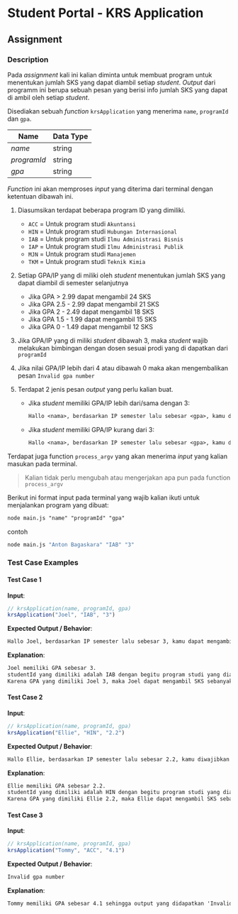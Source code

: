 # Student Portal - KRS Application

## Assignment

### Description

Pada _assignment_ kali ini kalian diminta untuk membuat program untuk menentukan jumlah SKS yang dapat diambil setiap _student_. _Output_ dari programm ini berupa sebuah pesan yang berisi info jumlah SKS yang dapat di ambil oleh setiap _student_.

Disediakan sebuah _function_ `krsApplication` yang menerima `name`, `programId` dan `gpa`.

| Name        | Data Type |
| ----------- | --------- |
| _name_      | string    |
| _programId_ | string    |
| _gpa_       | string    |

_Function_ ini akan memproses _input_ yang diterima dari terminal dengan ketentuan dibawah ini.

1. Diasumsikan terdapat beberapa program ID yang dimiliki.

    - `ACC` = Untuk program studi `Akuntansi`
    - `HIN` = Untuk program studi `Hubungan Internasional`
    - `IAB` = Untuk program studi `Ilmu Administrasi Bisnis`
    - `IAP` = Untuk program studi `Ilmu Administrasi Publik`
    - `MJN` = Untuk program studi `Manajemen`
    - `TKM` = Untuk program studi `Teknik Kimia`

2. Setiap GPA/IP yang di miliki oleh _student_ menentukan jumlah SKS yang dapat diambil di semester selanjutnya

    - Jika GPA > 2.99 dapat mengambil 24 SKS
    - Jika GPA 2.5 - 2.99 dapat mengambil 21 SKS
    - Jika GPA 2 - 2.49 dapat mengambil 18 SKS
    - Jika GPA 1.5 - 1.99 dapat mengambil 15 SKS
    - Jika GPA 0 - 1.49 dapat mengambil 12 SKS

3. Jika GPA/IP yang di miliki _student_ dibawah 3, maka _student_ wajib melakukan bimbingan dengan dosen sesuai prodi yang di dapatkan dari `programId`

4. Jika nilai GPA/IP lebih dari 4 atau dibawah 0 maka akan mengembalikan pesan `Invalid gpa number`

5. Terdapat 2 jenis pesan _output_ yang perlu kalian buat.

    - Jika _student_ memiliki GPA/IP lebih dari/sama dengan 3:
      ```txt
      Hallo <nama>, berdasarkan IP semester lalu sebesar <gpa>, kamu dapat mengambil SKS sebanyak <total sks> SKS untuk semester depan.
      ```
    - Jika _student_ memiliki GPA/IP kurang dari 3:
      ```txt
      Hallo <nama>, berdasarkan IP semester lalu sebesar <gpa>, kamu diwajibkan melakukan bimbingan dengan dosen pembimbing pada prodi <nama prodi> dan hanya dapat mengambil SKS sebanyak <total sks> SKS untuk semester depan.
      ```

Terdapat juga function `process_argv` yang akan menerima _input_ yang kalian masukan pada terminal.

> Kalian tidak perlu mengubah atau mengerjakan apa pun pada function `process_argv`

Berikut ini format input pada terminal yang wajib kalian ikuti untuk menjalankan program yang dibuat:

```txt
node main.js "name" "programId" "gpa"
```

contoh

```bash
node main.js "Anton Bagaskara" "IAB" "3"
```

### Test Case Examples

#### Test Case 1

**Input**:

```js
// krsApplication(name, programId, gpa)
krsApplication("Joel", "IAB", "3")
```

**Expected Output / Behavior**:

```txt
Hallo Joel, berdasarkan IP semester lalu sebesar 3, kamu dapat mengambil SKS sebanyak 24 SKS untuk semester depan.
```

**Explanation**:

```txt
Joel memiliki GPA sebesar 3.
studentId yang dimiliki adalah IAB dengan begitu program studi yang diambil Joel adalah Ilmu Administrasi Bisnis.
Karena GPA yang dimiliki Joel 3, maka Joel dapat mengambil SKS sebanyak 24 SKS.
```

#### Test Case 2

**Input**:

```js
// krsApplication(name, programId, gpa)
krsApplication("Ellie", "HIN", "2.2")
```

**Expected Output / Behavior**:

```txt
Hallo Ellie, berdasarkan IP semester lalu sebesar 2.2, kamu diwajibkan melakukan bimbingan dengan dosen pembimbing pada prodi Hubungan Internasional dan hanya dapat mengambil SKS sebanyak 18 SKS untuk semester depan.
```

**Explanation**:

```txt
Ellie memiliki GPA sebesar 2.2.
studentId yang dimiliki adalah HIN dengan begitu program studi yang diambil Ellie adalah Hubungan Internasional.
Karena GPA yang dimiliki Ellie 2.2, maka Ellie dapat mengambil SKS sebanyak 18 SKS dan wajib melakukan bimbingan.
```

#### Test Case 3

**Input**:

```js
// krsApplication(name, programId, gpa)
krsApplication("Tommy", "ACC", "4.1")
```

**Expected Output / Behavior**:

```txt
Invalid gpa number
```

**Explanation**:

```txt
Tommy memiliki GPA sebesar 4.1 sehingga output yang didapatkan 'Invalid gpa number'.
```
